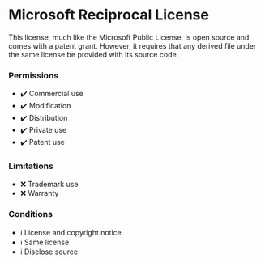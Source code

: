 # Microsoft Reciprocal License

This license, much like the Microsoft Public License, is open source and comes with a patent grant. However, it requires that any derived file under the same license be provided with its source code.

### Permissions

-   ✔️ Commercial use
-   ✔️ Modification
-   ✔️ Distribution
-   ✔️ Private use
-   ✔️ Patent use

### Limitations

-   ❌ Trademark use
-   ❌ Warranty

### Conditions

-   ℹ️ License and copyright notice
-   ℹ️ Same license
-   ℹ️ Disclose source
